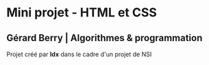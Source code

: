 # Mini projet - HTML et CSS

## Gérard Berry | Algorithmes & programmation

Projet créé par **ldx** dans le cadre d'un projet de NSI
